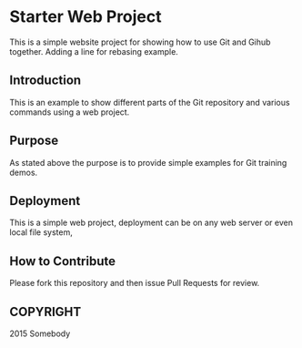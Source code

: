 # Starter Web Project

This is a simple website project  for showing how to use Git and Gihub together. Adding a line for rebasing example.

## Introduction

This is an example to show different parts of the Git repository and various commands using a web project.

## Purpose

As stated above the purpose is to provide simple examples for Git training demos.

## Deployment

This is a simple web project, deployment can be on any web server or even local file system,

## How to Contribute

Please fork this repository and then issue Pull Requests for review.

## COPYRIGHT

2015 Somebody